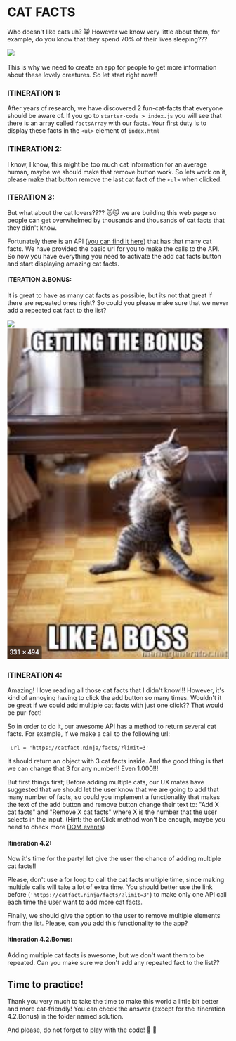 # CAT FACTS

Who doesn't like cats uh? :smile_cat: However we know very little about them, for example, do you know that they spend 70% of their lives sleeping??? 

![](https://media.giphy.com/media/5aLrlDiJPMPFS/giphy.gif)

This is why we need to create an app for people to get more information about these lovely creatures. So let start right now!!

### ITINERATION 1:

After years of research, we have discovered 2 fun-cat-facts that everyone should be aware of. If you go to ```starter-code > index.js``` you will see that there is an array called ```factsArray``` with our facts. Your first duty is to display these facts in the ```<ul>``` element of ```index.html```

### ITINERATION 2: 

I know, I know, this might be too much cat information for an average human, maybe we should make that remove button work. So lets work on it, please make that button remove the last cat fact of the ```<ul>``` when clicked. 

### ITERATION 3:

But what about the cat lovers???? :heart_eyes_cat::heart_eyes_cat: we are building this web page so people can get overwhelmed by thousands and thousands of cat facts that they didn't know.

Fortunately there is an API ([you can find it here](http//catfacts.ninja)) that has that many cat facts. We have provided the basic url for you to make the calls to the API. So now you have everything you need to activate the add cat facts button and start displaying amazing cat facts. 

#### ITERATION 3.BONUS: 

It is great to have as many cat facts as possible, but its not that great if there are repeated ones right? So could you please make sure that we never add a repeated cat fact to the list?

![](https://gyazo.com/eb5c5741b6a9a16c692170a41a49c858.png)
![](./images/cat-bonus.png)

### ITINERATION 4:

Amazing! I love reading all those cat facts that I didn't know!!! However, it's kind of annoying having to click the add button so many times. Wouldn't it be great if we could add multiple cat facts with just one click?? That would be pur-fect!

So in order to do it, our awesome API has a method to return several cat facts. For example, if we make a call to the following url: 

``` url = 'https://catfact.ninja/facts/?limit=3'```

It should return an object with 3 cat facts inside. And the good thing is that we can change that 3 for any number!! Even 1.000!!!

But first things first; Before adding multiple cats, our UX mates have suggested that we should let the user know that we are going to add that many number of facts, so could you implement a functionality that makes the text of the add button and remove button change their text to: "Add X cat facts" and "Remove X cat facts" where X is the number that the user selects in the input. (Hint: the onClick method won't be enough, maybe you need to check more [DOM events](https://www.w3schools.com/jsref/dom_obj_event.asp))

#### Itineration 4.2:

Now it's time for the party! let give the user the chance of adding multiple cat facts!! 

Please, don't use a for loop to call the cat facts multiple time, since making multiple calls will take a lot of extra time. You should better use the link before (```'https://catfact.ninja/facts/?limit=3'```) to make only one API call each time the user want to add more cat facts. 

Finally, we should give the option to the user to remove multiple elements from the list. Please, can you add this functionality to the app?

#### Itineration 4.2.Bonus:

Adding multiple cat facts is awesome, but we don't want them to be repeated. Can you make sure we don't add any repeated fact to the list??


## Time to practice!

Thank you very much to take the time to make this world a little bit better and more cat-friendly! You can check the answer (except for the itineration 4.2.Bonus) in the folder named solution. 

And please, do not forget to play with the code! :rocket: :dizzy:

